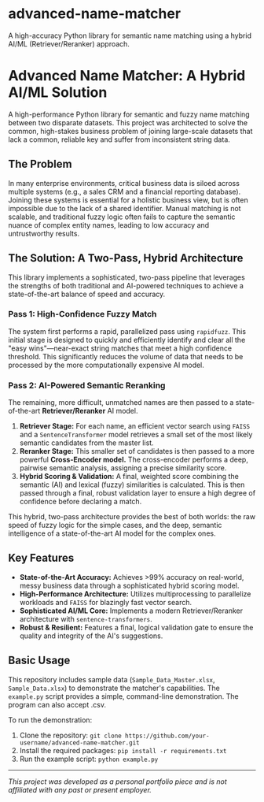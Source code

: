 # advanced-name-matcher
A high-accuracy Python library for semantic name matching using a hybrid AI/ML (Retriever/Reranker) approach.

# Advanced Name Matcher: A Hybrid AI/ML Solution
A high-performance Python library for semantic and fuzzy name matching between two disparate datasets. This project was architected to solve the common, high-stakes business problem of joining large-scale datasets that lack a common, reliable key and suffer from inconsistent string data.

## The Problem
In many enterprise environments, critical business data is siloed across multiple systems (e.g., a sales CRM and a financial reporting database). Joining these systems is essential for a holistic business view, but is often impossible due to the lack of a shared identifier. Manual matching is not scalable, and traditional fuzzy logic often fails to capture the semantic nuance of complex entity names, leading to low accuracy and untrustworthy results.

## The Solution: A Two-Pass, Hybrid Architecture
This library implements a sophisticated, two-pass pipeline that leverages the strengths of both traditional and AI-powered techniques to achieve a state-of-the-art balance of speed and accuracy.

### Pass 1: High-Confidence Fuzzy Match
The system first performs a rapid, parallelized pass using `rapidfuzz`. This initial stage is designed to quickly and efficiently identify and clear all the "easy wins"—near-exact string matches that meet a high confidence threshold. This significantly reduces the volume of data that needs to be processed by the more computationally expensive AI model.

### Pass 2: AI-Powered Semantic Reranking
The remaining, more difficult, unmatched names are then passed to a state-of-the-art **Retriever/Reranker** AI model.
1.  **Retriever Stage:** For each name, an efficient vector search using `FAISS` and a `SentenceTransformer` model retrieves a small set of the most likely semantic candidates from the master list.
2.  **Reranker Stage:** This smaller set of candidates is then passed to a more powerful **Cross-Encoder model.** The cross-encoder performs a deep, pairwise semantic analysis, assigning a precise similarity score.
3.  **Hybrid Scoring & Validation:** A final, weighted score combining the semantic (AI) and lexical (fuzzy) similarities is calculated. This is then passed through a final, robust validation layer to ensure a high degree of confidence before declaring a match.

This hybrid, two-pass architecture provides the best of both worlds: the raw speed of fuzzy logic for the simple cases, and the deep, semantic intelligence of a state-of-the-art AI model for the complex ones.

## Key Features
- **State-of-the-Art Accuracy:** Achieves >99% accuracy on real-world, messy business data through a sophisticated hybrid scoring model.
- **High-Performance Architecture:** Utilizes multiprocessing to parallelize workloads and `FAISS` for blazingly fast vector search.
- **Sophisticated AI/ML Core:** Implements a modern Retriever/Reranker architecture with `sentence-transformers`.
- **Robust & Resilient:** Features a final, logical validation gate to ensure the quality and integrity of the AI's suggestions.

## Basic Usage
This repository includes sample data (`Sample_Data_Master.xlsx`, `Sample_Data.xlsx`) to demonstrate the matcher's capabilities. The `example.py` script provides a simple, command-line demonstration. The program can also accept .csv.

To run the demonstration:
1.  Clone the repository: `git clone https://github.com/your-username/advanced-name-matcher.git`
2.  Install the required packages: `pip install -r requirements.txt`
3.  Run the example script: `python example.py`

---
*This project was developed as a personal portfolio piece and is not affiliated with any past or present employer.*
